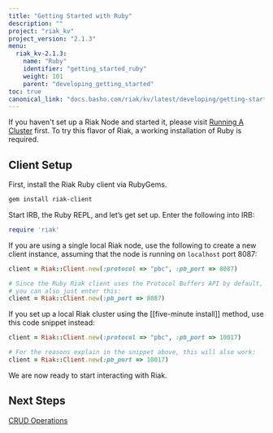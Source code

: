 ```yaml
---
title: "Getting Started with Ruby"
description: ""
project: "riak_kv"
project_version: "2.1.3"
menu:
  riak_kv-2.1.3:
    name: "Ruby"
    identifier: "getting_started_ruby"
    weight: 101
    parent: "developing_getting_started"
toc: true
canonical_link: "docs.basho.com/riak/kv/latest/developing/getting-started/ruby"
---
```


If you haven't set up a Riak Node and started it, please visit [Running A Cluster](/riak/kv/2.1.3/using/running-a-cluster) first. To try this flavor
of Riak, a working installation of Ruby is required.

## Client Setup

First, install the Riak Ruby client via RubyGems.

```bash
gem install riak-client
```

Start IRB, the Ruby REPL, and let’s get set up. Enter the following into
IRB:

```ruby
require 'riak'
```

If you are using a single local Riak node, use the following to create a
new client instance, assuming that the node is running on `localhost`
port 8087:

```ruby
client = Riak::Client.new(:protocol => "pbc", :pb_port => 8087)

# Since the Ruby Riak client uses the Protocol Buffers API by default,
# you can also just enter this:
client = Riak::Client.new(:pb_port => 8087)
```

If you set up a local Riak cluster using the [[five-minute install]]
method, use this code snippet instead:

```ruby
client = Riak::Client.new(:protocol => "pbc", :pb_port => 10017)

# For the reasons explain in the snippet above, this will also work:
client = Riak::Client.new(:pb_port => 10017)
```

We are now ready to start interacting with Riak.

## Next Steps

[CRUD Operations](/riak/kv/2.1.3/developing/getting-started/ruby/crud-operations)

